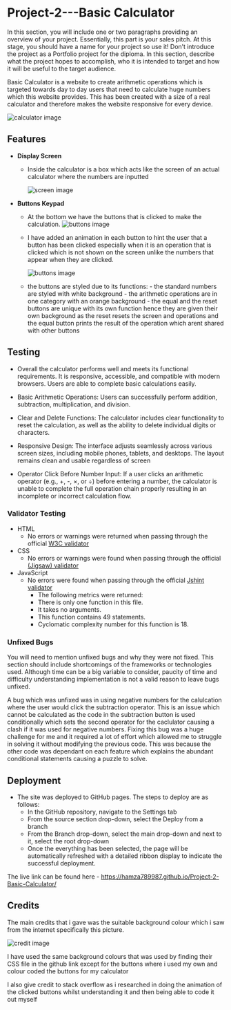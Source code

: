 # Project-2---Basic Calculator

In this section, you will include one or two paragraphs providing an overview of your project. Essentially, this part is your sales pitch. At this stage, you should have a name for your project so use it! Don’t introduce the project as a Portfolio project for the diploma. In this section, describe what the project hopes to accomplish, who it is intended to target and how it will be useful to the target audience.

Basic Calculator is a website to create arithmetic operations which is targeted towards day to day users that need to calculate huge numbers which this website provides. This has been created with a size of a real calculator and therefore makes the website responsive for every device.

![calculator image](assets/images/wholeImage.png)

## Features

- **Display Screen**

  - Inside the calculator is a box which acts like the screen of an actual calculator where the numbers are inputted

    ![screen image](assets/images/screenImage.png)

- **Buttons Keypad**

  - At the bottom we have the buttons that is clicked to make the calculation.
    ![buttons image](assets/images/buttonsImage.png)

  - I have added an animation in each button to hint the user that a button has been clicked especially when it is an operation that is clicked which is not shown on the screen unlike the numbers that appear when they are clicked.

    ![buttons image](assets/images/clickedButtonImage.png)

  - the buttons are styled due to its functions: - the standard numbers are styled with white background - the arithmetic operations are in one category with an orange background - the equal and the reset buttons are unique with its own function hence they are given their own background as the reset resets the screen and operations and the equal button prints the result of the operation which arent shared with other buttons

## Testing

- Overall the calculator performs well and meets its functional requirements. It is responsive, accessible, and compatible with modern browsers. Users are able to complete basic calculations easily.

- Basic Arithmetic Operations: Users can successfully perform addition, subtraction, multiplication, and division.

- Clear and Delete Functions: The calculator includes clear functionality to reset the calculation, as well as the ability to delete individual digits or characters.

- Responsive Design: The interface adjusts seamlessly across various screen sizes, including mobile phones, tablets, and desktops. The layout remains clean and usable regardless of screen
- Operator Click Before Number Input: If a user clicks an arithmetic operator (e.g., +, -, ×, or ÷) before entering a number, the calculator is unable to complete the full operation chain properly resulting in an incomplete or incorrect calculation flow.

### Validator Testing

- HTML
  - No errors or warnings were returned when passing through the official [W3C validator](https://validator.w3.org/nu/?doc=https%3A%2F%2Fcode-institute-org.github.io%2Flove-maths%2F#textarea)
- CSS
  - No errors or warnings were found when passing through the official [(Jigsaw) validator](https://jigsaw.w3.org/css-validator/#validate_by_input)
- JavaScript
  - No errors were found when passing through the official [Jshint validator](https://jshint.com/)
    - The following metrics were returned:
    - There is only one function in this file.
    - It takes no arguments.
    - This function contains 49 statements.
    - Cyclomatic complexity number for this function is 18.

### Unfixed Bugs

You will need to mention unfixed bugs and why they were not fixed. This section should include shortcomings of the frameworks or technologies used. Although time can be a big variable to consider, paucity of time and difficulty understanding implementation is not a valid reason to leave bugs unfixed.

A bug which was unfixed was in using negative numbers for the calulcation where the user would click the subtraction operator. This is an issue which cannot be calculated as the code in the subtraction button is used conditionally which sets the second operator for the caclulator causing a clash if it was used for negative numbers.
Fixing this bug was a huge challenge for me and it required a lot of effort which allowed me to struggle in solving it without modifying the previous code. This was because the other code was dependant on each feature which explains the abundant conditional statements causing a puzzle to solve.

## Deployment

- The site was deployed to GitHub pages. The steps to deploy are as follows:
  - In the GitHub repository, navigate to the Settings tab
  - From the source section drop-down, select the Deploy from a branch
  - From the Branch drop-down, select the main drop-down and next to it, select the root drop-down
  - Once the everything has been selected, the page will be automatically refreshed with a detailed ribbon display to indicate the successful deployment.

The live link can be found here - https://hamza789987.github.io/Project-2-Basic-Calculator/

## Credits

The main credits that i gave was the suitable background colour which i saw from the internet specifically this picture.

![credit image](https://tse2.mm.bing.net/th?id=OIP.CxEmzstMpHx7j-xesDE_PQHaEo&pid=Api&P=0&h=180)

I have used the same background colours that was used by finding their CSS file in the github link except for the buttons where i used my own and colour coded the buttons for my calculator

I also give credit to stack overflow as i researched in doing the animation of the clicked buttons whilst understanding it and then being able to code it out myself

